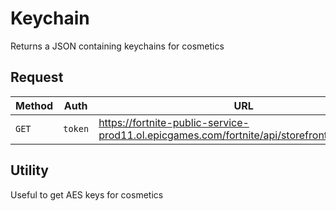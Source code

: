 # Keychain
Returns a JSON containing keychains for cosmetics

## Request
| Method | Auth | URL |
| - | - | - |
| `GET` | `token` | https://fortnite-public-service-prod11.ol.epicgames.com/fortnite/api/storefront/v2/keychain |


## Utility
Useful to get AES keys for cosmetics
